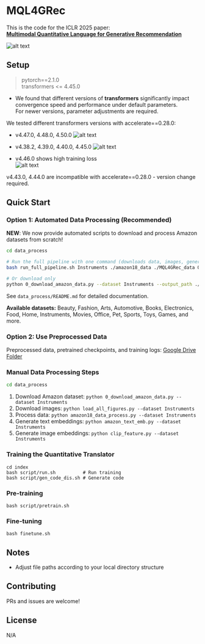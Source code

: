 # MQL4GRec

This is the code for the ICLR 2025 paper:  
[**Multimodal Quantitative Language for Generative Recommendation**](https://openreview.net/pdf?id=v7YrIjpkTF)

![alt text](figures/framework.png)

## Setup

> pytorch==2.1.0  
transformers <= 4.45.0  

- We found that different versions of **transformers** significantly impact convergence speed and performance under default parameters.  
For newer versions, parameter adjustments are required.

We tested different transformers versions with accelerate==0.28.0:  
- v4.47.0, 4.48.0, 4.50.0
![alt text](figures/2.png)  

- v4.38.2, 4.39.0, 4.40.0, 4.45.0
![alt text](figures/3.png)  

- v4.46.0 shows high training loss  
![alt text](figures/1.png)  

v4.43.0, 4.44.0 are incompatible with accelerate==0.28.0 - version change required.

## Quick Start

### Option 1: Automated Data Processing (Recommended)

**NEW**: We now provide automated scripts to download and process Amazon datasets from scratch!

```bash
cd data_process

# Run the full pipeline with one command (downloads data, images, generates embeddings)
bash run_full_pipeline.sh Instruments ./amazon18_data ./MQL4GRec_data 0

# Or download only
python 0_download_amazon_data.py --dataset Instruments --output_path ./amazon18_data
```

See `data_process/README.md` for detailed documentation.

**Available datasets:** Beauty, Fashion, Arts, Automotive, Books, Electronics, Food, Home, Instruments, Movies, Office, Pet, Sports, Toys, Games, and more.

### Option 2: Use Preprocessed Data

Preprocessed data, pretrained checkpoints, and training logs:
[Google Drive Folder](https://drive.google.com/drive/folders/1eewycbcAJ95atmF_V3bNchPIFDSw_TQC)

### Manual Data Processing Steps
```bash
cd data_process
```
1. Download Amazon dataset: `python 0_download_amazon_data.py --dataset Instruments`
2. Download images: `python load_all_figures.py --dataset Instruments`
3. Process data: `python amazon18_data_process.py --dataset Instruments`
4. Generate text embeddings: `python amazon_text_emb.py --dataset Instruments`
5. Generate image embeddings: `python clip_feature.py --dataset Instruments`

### Training the Quantitative Translator
```
cd index
bash script/run.sh          # Run training  
bash script/gen_code_dis.sh # Generate code  
```

### Pre-training
```
bash script/pretrain.sh
```

### Fine-tuning
```
bash finetune.sh
```

## Notes  
- Adjust file paths according to your local directory structure  

## Contributing  
PRs and issues are welcome!  

## License  
N/A  